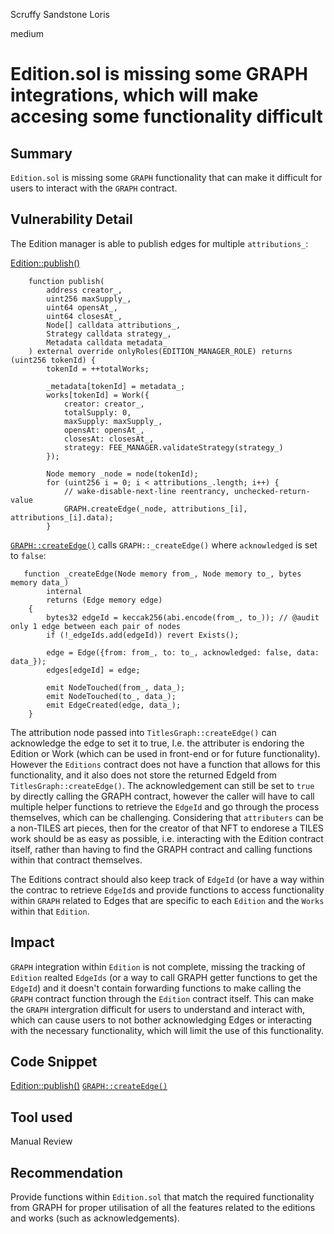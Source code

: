 Scruffy Sandstone Loris

medium

# Edition.sol is missing some GRAPH integrations, which will make accesing some functionality difficult

## Summary

`Edition.sol` is missing some `GRAPH` functionality that can make it difficult for users to interact with the `GRAPH` contract.

## Vulnerability Detail

The Edition manager is able to publish edges for multiple `attributions_`:

[Edition::publish()](https://github.com/sherlock-audit/2024-04-titles/blob/main/wallflower-contract-v2/src/editions/Edition.sol#L103-L128)
```solidity
    function publish(
        address creator_,
        uint256 maxSupply_,
        uint64 opensAt_,
        uint64 closesAt_,
        Node[] calldata attributions_,
        Strategy calldata strategy_,
        Metadata calldata metadata_
    ) external override onlyRoles(EDITION_MANAGER_ROLE) returns (uint256 tokenId) {
        tokenId = ++totalWorks;

        _metadata[tokenId] = metadata_;
        works[tokenId] = Work({
            creator: creator_,
            totalSupply: 0,
            maxSupply: maxSupply_,
            opensAt: opensAt_,
            closesAt: closesAt_,
            strategy: FEE_MANAGER.validateStrategy(strategy_)
        });

        Node memory _node = node(tokenId);
        for (uint256 i = 0; i < attributions_.length; i++) {
            // wake-disable-next-line reentrancy, unchecked-return-value
            GRAPH.createEdge(_node, attributions_[i], attributions_[i].data);
        }
```

[`GRAPH::createEdge()`](https://github.com/sherlock-audit/2024-04-titles/blob/main/wallflower-contract-v2/src/graph/TitlesGraph.sol#L82-L95) calls `GRAPH::_createEdge()` where `acknowledged` is set to `false`:
```solidity
   function _createEdge(Node memory from_, Node memory to_, bytes memory data_)
        internal
        returns (Edge memory edge)
    {
        bytes32 edgeId = keccak256(abi.encode(from_, to_)); // @audit only 1 edge between each pair of nodes
        if (!_edgeIds.add(edgeId)) revert Exists();

        edge = Edge({from: from_, to: to_, acknowledged: false, data: data_});
        edges[edgeId] = edge;

        emit NodeTouched(from_, data_);
        emit NodeTouched(to_, data_);
        emit EdgeCreated(edge, data_);
    }
```
The attribution node passed into `TitlesGraph::createEdge()` can acknowledge the edge to set it to true, I.e. the attributer is endoring the Edition or Work (which can be used in front-end or for future functionality). However the `Editions` contract does not have a function that allows for this functionality, and it also does not store the returned EdgeId from `TitlesGraph::createEdge()`. The acknowledgement can still be set to `true` by directly calling the GRAPH contract, however the caller will have to call multiple helper functions to retrieve the `EdgeId` and go through the process themselves, which can be challenging. Considering that `attributers` can be a non-TILES art pieces, then for the creator of that NFT to endorese a TILES work should be as easy as possible, i.e. interacting with the Edition contract itself, rather than having to find the GRAPH contract and calling functions within that contract themselves.

The Editions contract should also keep track of `EdgeId` (or have a way within the contrac to retrieve `EdgeId`s and provide functions to access functionality within `GRAPH` related to Edges that are specific to each `Edition` and the `Works` within that `Edition`.

## Impact

`GRAPH` integration within `Edition` is not complete, missing the tracking of `Edition` realted `EdgeIds` (or a way to call GRAPH getter functions to get the `EdgeId`) and it doesn't contain forwarding functions to make calling the `GRAPH` contract function through the `Edition` contract itself. This can make the `GRAPH` intergration difficult for users to understand and interact with, which can cause users to not bother acknowledging Edges or interacting with the necessary functionality, which will limit the use of this functionality.

## Code Snippet

[Edition::publish()](https://github.com/sherlock-audit/2024-04-titles/blob/main/wallflower-contract-v2/src/editions/Edition.sol#L103-L128)
[`GRAPH::createEdge()`](https://github.com/sherlock-audit/2024-04-titles/blob/main/wallflower-contract-v2/src/graph/TitlesGraph.sol#L82-L95)

## Tool used

Manual Review

## Recommendation

Provide functions within `Edition.sol` that match the required functionality from GRAPH for proper utilisation of all the features related to the editions and works (such as acknowledgements).
